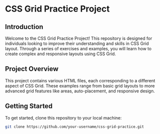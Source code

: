 # CSS Grid Practice Project

## Introduction

Welcome to the CSS Grid Practice Project! This repository is designed for individuals looking to improve their understanding and skills in CSS Grid layout. Through a series of exercises and examples, you will learn how to create complex and responsive layouts using CSS Grid.

## Project Overview

This project contains various HTML files, each corresponding to a different aspect of CSS Grid. These examples range from basic grid layouts to more advanced grid features like areas, auto-placement, and responsive design.

## Getting Started

To get started, clone this repository to your local machine:

```bash
git clone https://github.com/your-username/css-grid-practice.git
